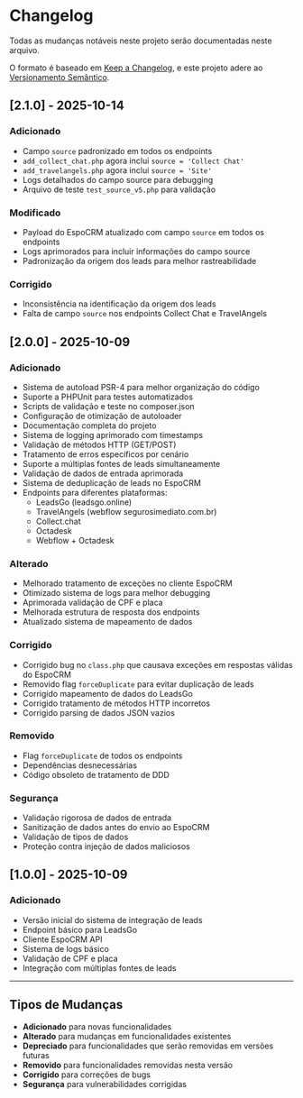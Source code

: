 # Changelog

Todas as mudanças notáveis neste projeto serão documentadas neste arquivo.

O formato é baseado em [Keep a Changelog](https://keepachangelog.com/pt-BR/1.0.0/),
e este projeto adere ao [Versionamento Semântico](https://semver.org/lang/pt-BR/).

## [2.1.0] - 2025-10-14

### Adicionado

- Campo `source` padronizado em todos os endpoints
- `add_collect_chat.php` agora inclui `source = 'Collect Chat'`
- `add_travelangels.php` agora inclui `source = 'Site'`
- Logs detalhados do campo source para debugging
- Arquivo de teste `test_source_v5.php` para validação

### Modificado

- Payload do EspoCRM atualizado com campo `source` em todos os endpoints
- Logs aprimorados para incluir informações do campo source
- Padronização da origem dos leads para melhor rastreabilidade

### Corrigido

- Inconsistência na identificação da origem dos leads
- Falta de campo `source` nos endpoints Collect Chat e TravelAngels

## [2.0.0] - 2025-10-09

### Adicionado

- Sistema de autoload PSR-4 para melhor organização do código
- Suporte a PHPUnit para testes automatizados
- Scripts de validação e teste no composer.json
- Configuração de otimização de autoloader
- Documentação completa do projeto
- Sistema de logging aprimorado com timestamps
- Validação de métodos HTTP (GET/POST)
- Tratamento de erros específicos por cenário
- Suporte a múltiplas fontes de leads simultaneamente
- Validação de dados de entrada aprimorada
- Sistema de deduplicação de leads no EspoCRM
- Endpoints para diferentes plataformas:
  - LeadsGo (leadsgo.online)
  - TravelAngels (webflow segurosimediato.com.br)
  - Collect.chat
  - Octadesk
  - Webflow + Octadesk

### Alterado

- Melhorado tratamento de exceções no cliente EspoCRM
- Otimizado sistema de logs para melhor debugging
- Aprimorada validação de CPF e placa
- Melhorada estrutura de resposta dos endpoints
- Atualizado sistema de mapeamento de dados

### Corrigido

- Corrigido bug no `class.php` que causava exceções em respostas válidas do EspoCRM
- Removido flag `forceDuplicate` para evitar duplicação de leads
- Corrigido mapeamento de dados do LeadsGo
- Corrigido tratamento de métodos HTTP incorretos
- Corrigido parsing de dados JSON vazios

### Removido

- Flag `forceDuplicate` de todos os endpoints
- Dependências desnecessárias
- Código obsoleto de tratamento de DDD

### Segurança

- Validação rigorosa de dados de entrada
- Sanitização de dados antes do envio ao EspoCRM
- Validação de tipos de dados
- Proteção contra injeção de dados maliciosos

## [1.0.0] - 2025-10-09

### Adicionado

- Versão inicial do sistema de integração de leads
- Endpoint básico para LeadsGo
- Cliente EspoCRM API
- Sistema de logs básico
- Validação de CPF e placa
- Integração com múltiplas fontes de leads

---

## Tipos de Mudanças

- **Adicionado** para novas funcionalidades
- **Alterado** para mudanças em funcionalidades existentes
- **Depreciado** para funcionalidades que serão removidas em versões futuras
- **Removido** para funcionalidades removidas nesta versão
- **Corrigido** para correções de bugs
- **Segurança** para vulnerabilidades corrigidas
